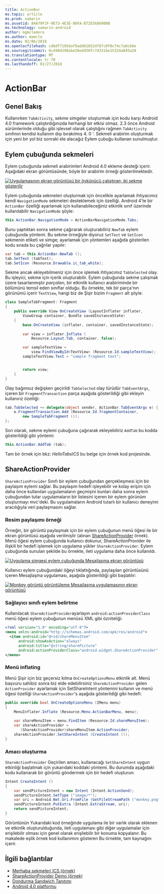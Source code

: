 ```yaml
---
title: ActionBar
ms.topic: article
ms.prod: xamarin
ms.assetid: 84A79F1F-9E73-4E3E-80FA-B72E5686900B
ms.technology: xamarin-android
author: mgmclemore
ms.author: mamcle
ms.date: 02/06/2018
ms.openlocfilehash: cdbdf7195daf9add01052df8fc0f0cf4c7a0cb0e
ms.sourcegitcommit: 6cd40d190abe38edd50fc74331be15324a845a28
ms.translationtype: MT
ms.contentlocale: tr-TR
ms.lasthandoff: 02/27/2018
---
```

# <a name="actionbar"></a>ActionBar

<a name="overview" />

## <a name="overview"></a>Genel Bakış

Kullanırken `TabActivity`, sekme simgeler oluşturmak için kodu karşı Android 4.0 framework çalıştırdığınızda herhangi bir etkisi olmaz. 2.3 önce Android sürümlerinde olduğu gibi işlevsel olarak çalıştığını rağmen `TabActivity` sınıfının kendisi kullanım dışı bırakılmış 4. 0 '. Sekmeli arabirim oluşturmak için yeni bir yol biz sonraki ele alacağız Eylem çubuğu kullanan sunulmuştur.

<a name="Action_Bar_Tabs" />

## <a name="action-bar-tabs"></a>Eylem çubuğunda sekmeleri

Eylem çubuğunda sekmeli arabirimleri Android 4.0 ekleme desteği içerir.
Aşağıdaki ekran görüntüsünde, böyle bir arabirim örneği gösterilmektedir.

[![Uygulamasının ekran görüntüsü bir öykünücü çalıştıran; iki sekme gösterilir](action-bar-images/25-actionbartabs.png)](action-bar-images/25-actionbartabs.png)

Eylem çubuğunda sekmeleri oluşturmak için öncelikle ayarlamak ihtiyacımız kendi `NavigationMode` sekmeleri desteklemek için özelliği. Android 4'te bir `ActionBar` özelliği ayarlamak için kullanabileceğiniz etkinlik sınıf üzerinde kullanılabilir `NavigationMode` şöyle:

```csharp
this.ActionBar.NavigationMode = ActionBarNavigationMode.Tabs;
```

Bunu yaptıktan sonra sekme çağırarak oluşturabiliriz `NewTab` eylem çubuğunda yöntemi. Bu sekme örneğiyle diyoruz `SetText` ve `SetIcon` sekmenin etiketi ve simge; ayarlamak için yöntemleri aşağıda gösterilen kodu sırada bu çağrılar yapılır:

```csharp
var tab = this.ActionBar.NewTab ();
tab.SetText (tabText);
tab.SetIcon (Resource.Drawable.ic_tab_white);
```

Sekme ancak ekleyebilmeniz için önce işlemek ihtiyacımız `TabSelected` olay. Bu işleyici, sekme için içerik oluşturabilir. Eylem çubuğunda sekme çalışmak üzere tasarlanmıştır *parçaları*, bir etkinlik kullanıcı arabiriminde bir bölümünü temsil eden sınıflar olduğu. Bu örnekte, tek bir parça'nın görünümü içerir `TextView`, hangi biz de Şişir bizim `Fragment` alt şöyle:

```csharp
class SampleTabFragment: Fragment
{           
    public override View OnCreateView (LayoutInflater inflater,
        ViewGroup container, Bundle savedInstanceState)
    {
        base.OnCreateView (inflater, container, savedInstanceState);
       
        var view = inflater.Inflate (
            Resource.Layout.Tab, container, false);

        var sampleTextView =
            view.FindViewById<TextView> (Resource.Id.sampleTextView);            
        sampleTextView.Text = "sample fragment text";


        return view;
    }
}
```

Olay bağımsız değişken geçirildi `TabSelected` olay türüdür `TabEventArgs`, içeren bir `FragmentTransaction` parça aşağıda gösterildiği gibi ekleyin kullanırız özelliği:

```csharp
tab.TabSelected += delegate(object sender, ActionBar.TabEventArgs e) {             
    e.FragmentTransaction.Add (Resource.Id.fragmentContainer,
        new SampleTabFragment ());
};
```

Son olarak, sekme eylemi çubuğuna çağırarak ekleyebiliriz `AddTab` bu kodda gösterildiği gibi yöntemi:

```csharp
this.ActionBar.AddTab (tab);
```

Tam bir örnek için bkz: *HelloTabsICS* bu belge için örnek kod projesinde.

<a name="ShareActionProvider" />

## <a name="shareactionprovider"></a>ShareActionProvider

`ShareActionProvider` Sınıfı bir eylem çubuğundan gerçekleşmesi için bir paylaşım eylemi sağlar. Bu paylaşım hedefi işleyebilir ve kolay erişim için daha önce kullanılan uygulamaların geçmişini bunları daha sonra eylem çubuğundan tutar uygulamaların bir listesini içeren bir eylem görünüm oluşturmayı mvc'deki. Bu uygulamaların Android tutarlı bir kullanıcı deneyimi aracılığıyla veri paylaşmasını sağlar.

<a name="Image_Sharing_Example" />

### <a name="image-sharing-example"></a>Resim paylaşımı örneği

Örneğin, bir görüntü paylaşmak için bir eylem çubuğunun menü öğesi ile bir ekran görüntüsü aşağıda verilmiştir (alınan [ShareActionProvider](https://developer.xamarin.com/samples/monodroid/ShareActionProviderDemo/) örnek). Menü öğesi eylem çubuğunda kullanıcı dokunur, ShareActionProvider ile ilişkili bir hedefi işlemek için uygulama yükler `ShareActionProvider`. Eylem çubuğunda sunulan şekilde bu örnekte, ileti uygulama daha önce kullanıldı.

[![Uygulama simgesi eylem çubuğunda Mesajlaşma ekran görüntüsü](action-bar-images/09-shareactionprovider.png)](action-bar-images/09-shareactionprovider.png)


Kullanıcı eylem çubuğundaki öğeyi tıklattığında, paylaşılan görüntüsünü içeren Mesajlaşma uygulaması, aşağıda gösterildiği gibi başlatılır:

[![Monkey görüntü görüntüleme Mesajlaşma uygulamasının ekran görüntüsü](action-bar-images/10-messagewithimage.png)](action-bar-images/10-messagewithimage.png)

<a name="Specifying_the_action_Provider_Class" />

### <a name="specifying-the-action-provider-class"></a>Sağlayıcı sınıfı eylem belirtme

Kullanılacak `ShareActionProvider`ayarlayın `android:actionProviderClass` menü öğesi eylem çubuğunun menüsü XML gibi özniteliği:

```xml
<?xml version="1.0" encoding="utf-8"?>
<menu xmlns:android="http://schemas.android.com/apk/res/android">
  <item android:id="@+id/shareMenuItem"
      android:showAsAction="always"
      android:title="@string/sharePicture"
      android:actionProviderClass="android.widget.ShareActionProvider" />
</menu>
```

<a name="Inflating_the_Menu" />

### <a name="inflating-the-menu"></a>Menü inflating

Menü Şişir için biz geçersiz kılma `OnCreateOptionsMenu` etkinlik alt. Menü başvuru sahibiz sonra biz elde edebilirsiniz `ShareActionProvider` gelen `ActionProvider` ayarlamak için SetShareIntent yöntemini kullanın ve menü öğesi özelliği `ShareActionProvider`'s aşağıda gösterildiği gibi hedefi:

```csharp
public override bool OnCreateOptionsMenu (IMenu menu)
{
    MenuInflater.Inflate (Resource.Menu.ActionBarMenu, menu);       
           
    var shareMenuItem = menu.FindItem (Resource.Id.shareMenuItem);           
    var shareActionProvider =
       (ShareActionProvider)shareMenuItem.ActionProvider;
    shareActionProvider.SetShareIntent (CreateIntent ());
}
```

<a name="Creating_the_Intent" />

### <a name="creating-the-intent"></a>Amacı oluşturma

`ShareActionProvider` Geçirilen amacı, kullanacağı `SetShareIntent` uygun etkinliği başlatmak için yukarıdaki koddaki yöntemi. Bu durumda aşağıdaki kodu kullanarak bir görüntü göndermek için bir hedefi oluşturun:

```csharp
Intent CreateIntent ()
{  
    var sendPictureIntent = new Intent (Intent.ActionSend);
    sendPictureIntent.SetType ("image/*");
    var uri = Android.Net.Uri.FromFile (GetFileStreamPath ("monkey.png"));          
    sendPictureIntent.PutExtra (Intent.ExtraStream, uri);
    return sendPictureIntent;
}
```

Görüntünün Yukarıdaki kod örneğinde uygulama ile bir varlık olarak eklenen ve etkinlik oluşturulduğunda, ileti uygulaması gibi diğer uygulamalar için erişilebilir olması için genel olarak erişilebilir bir konuma kopyalanır. Bu makalede eşlik örnek kod kullanımını gösteren Bu örnekte, tam kaynağını içerir.



## <a name="related-links"></a>İlgili bağlantılar

- [Merhaba sekmeleri ICS (örnek)](https://developer.xamarin.com/samples/HelloTabsICS/)
- [ShareActionProvider Demo (örnek)](https://developer.xamarin.com/samples/monodroid/ShareActionProviderDemo/)
- [Dondurma Sandwich Tanıtımı](http://www.android.com/about/ice-cream-sandwich/)
- [Android 4.0 platformu](http://developer.android.com/sdk/android-4.0.html)

